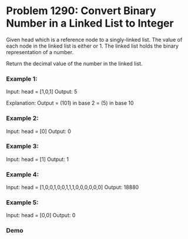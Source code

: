 # Problem 1290: Convert Binary Number in a Linked List to Integer

Given head which is a reference node to a singly-linked list. The value of each node in the linked list is either or 1. The linked list holds the binary representation of a number.

Return the decimal value of the number in the linked list.

### Example 1:

Input: head = [1,0,1]
Output: 5

Explanation: Output = (101) in base 2 = (5) in base 10

### Example 2:

Input: head = [0]
Output: 0

### Example 3:

Input: head = [1]
Output: 1

### Example 4:

Input: head = [1,0,0,1,0,0,1,1,1,0,0,0,0,0,0]
Output: 18880

### Example 5:

Input: head = [0,0]
Output: 0

### Demo
